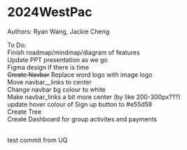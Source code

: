 # 2024WestPac
Authors: Ryan Wang, Jackie Cheng <br/>

To Do: <br/>
Finish roadmap/mindmap/diagram of features<br/>
Update PPT presentation as we go <br/>
Figma design if there is time <br/>
~~Create Navbar~~ Replace word logo with image logo <br/>
Move navbar__links to center <br/>
Change navbar bg colour to white<br/>
Make navbar_links a bit more center (by like 200-300px???)<br/>
update hover colour of Sign up button to #e55d58 <br/>
Create Tree <br/>
Create Dashboard for group activites and payments <br/><br/>

test commit from UQ